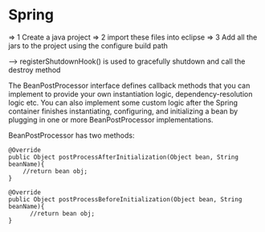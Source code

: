 # Spring
=> 1 Create a java project
=> 2 import these files into eclipse
=> 3 Add all the jars to the project using the configure build path

--> registerShutdownHook() is used to gracefully shutdown and call the destroy method

The BeanPostProcessor interface defines callback methods that you can implement to provide your own instantiation logic, dependency-resolution logic etc. You can also implement some custom logic after the Spring container finishes instantiating, configuring, and initializing a bean by plugging in one or more BeanPostProcessor implementations.
  
  BeanPostProcessor has two methods:
  
  	@Override
  	public Object postProcessAfterInitialization(Object bean, String beanName){
		//return bean obj;
	}

	@Override
	public Object postProcessBeforeInitialization(Object bean, String beanName){
		  //return bean obj;
	}
